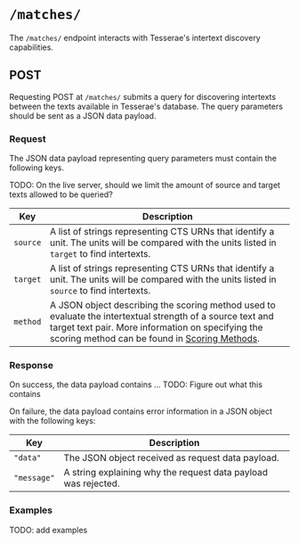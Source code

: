 # `/matches/`

The `/matches/` endpoint interacts with Tesserae's intertext discovery capabilities.

## POST

Requesting POST at `/matches/` submits a query for discovering intertexts between the texts available in Tesserae's database.  The query parameters should be sent as a JSON data payload.

### Request

The JSON data payload representing query parameters must contain the following keys.

TODO:  On the live server, should we limit the amount of source and target texts allowed to be queried?

|Key|Description|
|---|---|
|`source`|A list of strings representing CTS URNs that identify a unit.  The units will be compared with the units listed in `target` to find intertexts.|
|`target`|A list of strings representing CTS URNs that identify a unit.  The units will be compared with the units listed in `source` to find intertexts.|
|`method`|A JSON object describing the scoring method used to evaluate the intertextual strength of a source text and target text pair.  More information on specifying the scoring method can be found in [Scoring Methods](../details/methods.md).|

### Response

On success, the data payload contains … TODO:  Figure out what this contains

On failure, the data payload contains error information in a JSON object with the following keys:

|Key|Description|
|---|---|
|`"data"`|The JSON object received as request data payload.|
|`"message"`|A string explaining why the request data payload was rejected.|

### Examples

TODO:  add examples
